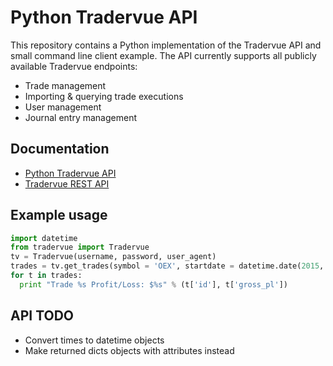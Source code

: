 # Python Tradervue API
This repository contains a Python implementation of the Tradervue API and small command line client example. The API currently supports all publicly available Tradervue endpoints:

   * Trade management
   * Importing & querying trade executions
   * User management
   * Journal entry management

## Documentation

   * [Python Tradervue API](http://nall.github.io/py-tradervue/py-tradervue.html)
   * [Tradervue REST API](https://github.com/tradervue/api-docs)

## Example usage

```python
import datetime
from tradervue import Tradervue
tv = Tradervue(username, password, user_agent)
trades = tv.get_trades(symbol = 'OEX', startdate = datetime.date(2015, 9, 1))
for t in trades:
  print "Trade %s Profit/Loss: $%s" % (t['id'], t['gross_pl'])
```

## API TODO
   * Convert times to datetime objects
   * Make returned dicts objects with attributes instead
